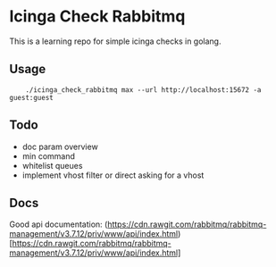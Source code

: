 # Icinga Check Rabbitmq
This is a learning repo for simple icinga checks in golang.

## Usage
```shell
    ./icinga_check_rabbitmq max --url http://localhost:15672 -a guest:guest
```

## Todo 
* doc param overview
* min command
* whitelist queues
* implement vhost filter or direct asking for a vhost

## Docs
Good api documentation: (https://cdn.rawgit.com/rabbitmq/rabbitmq-management/v3.7.12/priv/www/api/index.html)[https://cdn.rawgit.com/rabbitmq/rabbitmq-management/v3.7.12/priv/www/api/index.html]